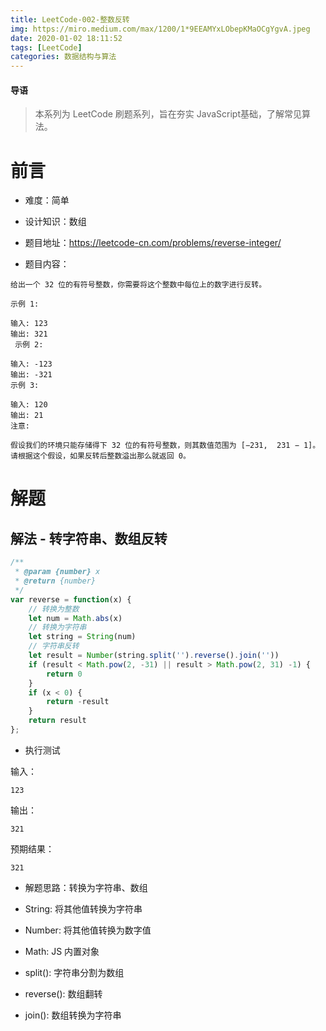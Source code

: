 ```yaml
---
title: LeetCode-002-整数反转
img: https://miro.medium.com/max/1200/1*9EEAMYxLObepKMaOCgYgvA.jpeg
date: 2020-01-02 18:11:52
tags: [LeetCode]
categories: 数据结构与算法
---
```


#### 导语
> 本系列为 LeetCode 刷题系列，旨在夯实 JavaScript基础，了解常见算法。 

<!--more-->

# 前言

* 难度：简单

* 设计知识：数组

* 题目地址：https://leetcode-cn.com/problems/reverse-integer/

* 题目内容：

```
给出一个 32 位的有符号整数，你需要将这个整数中每位上的数字进行反转。

示例 1:

输入: 123
输出: 321
 示例 2:

输入: -123
输出: -321
示例 3:

输入: 120
输出: 21
注意:

假设我们的环境只能存储得下 32 位的有符号整数，则其数值范围为 [−231,  231 − 1]。请根据这个假设，如果反转后整数溢出那么就返回 0。
```

# 解题

## 解法 - 转字符串、数组反转

```javascript
/**
 * @param {number} x
 * @return {number}
 */
var reverse = function(x) {
    // 转换为整数
    let num = Math.abs(x)
    // 转换为字符串
    let string = String(num)
    // 字符串反转
    let result = Number(string.split('').reverse().join(''))
    if (result < Math.pow(2, -31) || result > Math.pow(2, 31) -1) {
        return 0
    }
    if (x < 0) {
        return -result
    }
    return result    
};
```

* 执行测试

输入：

```
123
```

输出：

```
321
```

预期结果：

```
321
```

* 解题思路：转换为字符串、数组

* String: 将其他值转换为字符串

* Number: 将其他值转换为数字值

* Math: JS 内置对象

* split(): 字符串分割为数组

* reverse(): 数组翻转

* join(): 数组转换为字符串

